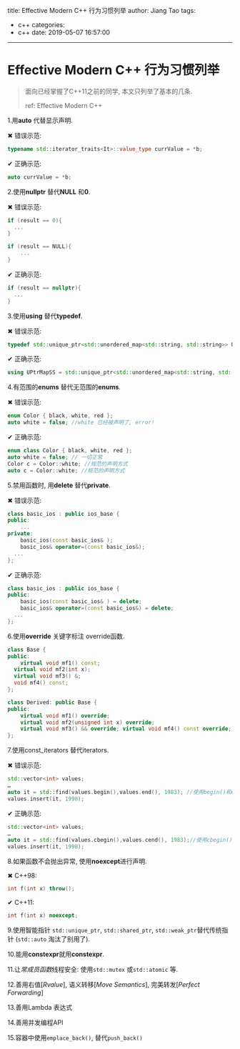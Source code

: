 title: Effective Modern C++ 行为习惯列举
author: Jiang Tao
tags:
  - c++
categories:
  - c++
date: 2019-05-07 16:57:00
---
# Effective Modern C++ 行为习惯列举

> 面向已经掌握了C++11之前的同学, 本文只列举了基本的几条.
>
> ref: Effective Modern C++


1.用**auto** 代替显示声明.

✖ 错误示范:

```c++
typename std::iterator_traits<It>::value_type currValue = *b;
```
<!-- more -->
✔ 正确示范:

```c++
auto currValue = *b;
```


2.使用**nullptr** 替代**NULL** 和**0**.

✖ 错误示范:

```c++
if (result == 0){
  ...
}
```

```c++
if (result == NULL){
	...
}
```

✔ 正确示范:

```c++
if (result == nullptr){
  ...
}
```



3.使用**using** 替代**typedef**.

✖ 错误示范:

```c++
typedef std::unique_ptr<std::unordered_map<std::string, std::string>> UPtrMapSS;
```

✔ 正确示范:

```c++
using UPtrMapSS = std::unique_ptr<std::unordered_map<std::string, std::string>>;
```



4.有范围的**enums** 替代无范围的**enums**.

✖ 错误示范:

```c++
enum Color { black, white, red };
auto white = false; //white 已经被声明了, error!
```

✔ 正确示范:

```c++
enum class Color { black, white, red };
auto white = false; // 一切正常
Color c = Color::white; //规范的声明方式
auto c = Color::white; //规范的声明方式
```

5.禁用函数时, 用**delete** 替代**private**.

✖ 错误示范:

```c++
class basic_ios : public ios_base { 
public:
	...
private:
	basic_ios(const basic_ios& ); 
	basic_ios& operator=(const basic_ios&); 
  ...
};
```

✔ 正确示范:

```c++
class basic_ios : public ios_base { 
public:
	basic_ios(const basic_ios& ) = delete; 
	basic_ios& operator=(const basic_ios&) = delete; 
  ...
};
```

6.使用**override** 关键字标注 override函数.

```c++
class Base { 
public:
	virtual void mf1() const; 
  virtual void mf2(int x); 
  virtual void mf3() &; 
  void mf4() const; 
};

class Derived: public Base { 
public:
	virtual void mf1() override; 
	virtual void mf2(unsigned int x) override; 
	virtual void mf3() && override; virtual void mf4() const override;
};
```

7.使用const_iterators 替代iterators.

✖ 错误示范:

```c++
std::vector<int> values;
…
auto it = std::find(values.begin(),values.end(), 1983); //使用begin()和end()
values.insert(it, 1998);
```

✔ 正确示范:

```c++
std::vector<int> values; 
…
auto it = std::find(values.cbegin(),values.cend(), 1983);//使用cbegin()和cend()
values.insert(it, 1998);
```



8.如果函数不会抛出异常, 使用**noexcept**进行声明.

✖ C++98:

```c++
int f(int x) throw();
```

✔ C++11:

```c++
int f(int x) noexcept;
```



9.使用智能指针 ``std::unique_ptr``, ``std::shared_ptr``,  ``std::weak_ptr``替代传统指针 (``std::auto`` 淘汰了别用了).

10.能用**constexpr**就用**constexpr**.

11.让*常成员函数*线程安全: 使用``std::mutex`` 或``std::atomic`` 等.

12.善用右值[*Rvalue*], 语义转移[*Move Semantics*], 完美转发[*Perfect Forwarding*]

13.善用Lambda 表达式

14.善用并发编程API

15.容器中使用``emplace_back()``,  替代``push_back()``